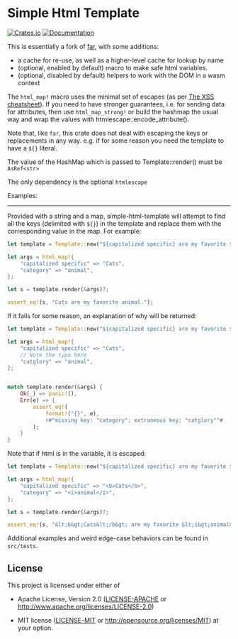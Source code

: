 # Simple Html Template 

[![Crates.io](https://img.shields.io/crates/v/simple-html-template)](https://crates.io/crates/shipyard)
[![Documentation](https://docs.rs/simple-html-template/badge.svg)](https://docs.rs/simple-html-template)

This is essentially a fork of [far](https://crates.io/crates/far), with some additions:
  * a cache for re-use, as well as a higher-level cache for lookup by name
  * (optional, enabled by default) macro to make safe html variables.
  * (optional, disabled by default) helpers to work with the DOM in a wasm context 

The `html_map!` macro uses the minimal set of escapes (as per [The XSS cheatsheet](https://cheatsheetseries.owasp.org/cheatsheets/Cross_Site_Scripting_Prevention_Cheat_Sheet.html)). If you need to have stronger guarantees, i.e. for sending data for attributes, then use `html_map_strong!` or build the hashmap the usual way and wrap the values with htmlescape::encode_attribute().

Note that, like `far`, this crate does not deal with escaping the keys or replacements in any way. e.g. if for some reason you need the template to have a `${}` literal.

The value of the HashMap which is passed to Template::render() must be `AsRef<str>`

The only dependency is the optional `htmlescape`

Examples:

---

Provided with a string and a map, simple-html-template will attempt to find
all the keys (delimited with `${}`) in the template and replace them with
the corresponding value in the map. For example:

```rust
let template = Template::new("${capitalized specific} are my favorite ${category}.")?;

let args = html_map!{
    "capitalized specific" => "Cats",
    "category" => "animal",
};

let s = template.render(&args)?;

assert_eq!(s, "Cats are my favorite animal.");
```

If it fails for some reason, an explanation of why will be returned:

```rust
let template = Template::new("${capitalized specific} are my favorite ${category}.")?;

let args = html_map!{
    "capitalized specific" => "Cats",
    // Note the typo here
    "catglory" => "animal",
};


match template.render(&args) {
    Ok(_) => panic!(),
    Err(e) => {
        assert_eq!(
            format!("{}", e),
            r#"missing key: "category"; extraneous key: "catglory""#
        );
    }
}
```

Note that if html is in the variable, it is escaped:

```rust
let template = Template::new("${capitalized specific} are my favorite ${category}.")?;

let args = html_map!{
    "capitalized specific" => "<b>Cats</b>",
    "category" => "<i>animal</i>",
};

let s = template.render(&args)?;

assert_eq!(s, "&lt;b&gt;Cats&lt;/b&gt; are my favorite &lt;i&gt;animal&lt;/i&gt;.");
```
Additional examples and weird edge-case behaviors can be found in
`src/tests`.

## License

This project is licensed under either of

* Apache License, Version 2.0 ([LICENSE-APACHE](LICENSE-APACHE) or
  <http://www.apache.org/licenses/LICENSE-2.0>)

* MIT license ([LICENSE-MIT](LICENSE-MIT) or
  <http://opensource.org/licenses/MIT>)
at your option.
